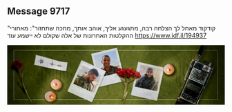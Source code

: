 ## Message 9717

"קודקוד מאחל לך הצלחה רבה, מתגעגע אליך, אוהב אותך, מחכה שתחזור":
מאחורי ההקלטות האחרונות של אלה שקולם לא יישמע עוד
https://www.idf.il/194937

![Photo](./9717/9717_photo.jpg)
